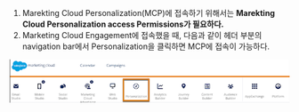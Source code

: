 1. Marekting Cloud Personalization(MCP)에 접속하기 위해서는 <b>Marekting Cloud Personalization access Permissions가 필요하다.</b>
2. Marketing Cloud Engagement에 접속했을 때, 다음과 같이 헤더 부분의 navigation bar에서 Personalization을 클릭하면 MCP에 접속이 가능하다.

![Alt text](image.png)